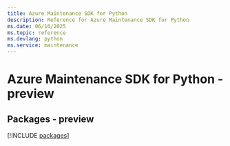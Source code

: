 ```yaml
---
title: Azure Maintenance SDK for Python
description: Reference for Azure Maintenance SDK for Python
ms.date: 06/16/2025
ms.topic: reference
ms.devlang: python
ms.service: maintenance
---
```

# Azure Maintenance SDK for Python - preview
## Packages - preview
[!INCLUDE [packages](maintenance-index.md)]